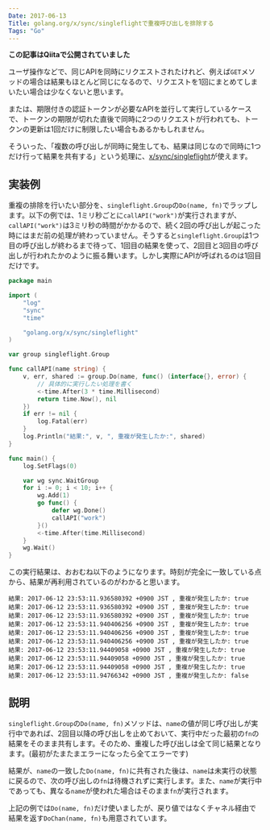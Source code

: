```yaml
---
Date: 2017-06-13
Title: golang.org/x/sync/singleflightで重複呼び出しを排除する
Tags: "Go"
---
```


**この記事はQiitaで公開されていました**

ユーザ操作などで、同じAPIを同時にリクエストされたけれど、例えば`GET`メソッドの場合は結果もほとんど同じになるので、リクエストを1回にまとめてしまいたい場合は少なくないと思います。

または、期限付きの認証トークンが必要なAPIを並行して実行しているケースで、トークンの期限が切れた直後で同時に2つのリクエストが行われても、トークンの更新は1回だけに制限したい場合もあるかもしれません。

そういった、「複数の呼び出しが同時に発生しても、結果は同じなので同時に1つだけ行って結果を共有する」という処理に、[x/sync/singleflight](https://godoc.org/golang.org/x/sync/singleflight)が使えます。

## 実装例

重複の排除を行いたい部分を、`singleflight.Group`の`Do(name, fn)`でラップします。以下の例では、1ミリ秒ごとに`callAPI("work")`が実行されますが、`callAPI("work")`は3ミリ秒の時間がかかるので、続く2回の呼び出しが起こった時にはまだ前の処理が終わっていません。そうすると`singleflight.Group`は1つ目の呼び出しが終わるまで待って、1回目の結果を使って、2回目と3回目の呼び出しが行われたかのように振る舞います。しかし実際にAPIが呼ばれるのは1回目だけです。

```go
package main

import (
	"log"
	"sync"
	"time"

	"golang.org/x/sync/singleflight"
)

var group singleflight.Group

func callAPI(name string) {
	v, err, shared := group.Do(name, func() (interface{}, error) {
		// 具体的に実行したい処理を書く
		<-time.After(3 * time.Millisecond)
		return time.Now(), nil
	})
	if err != nil {
		log.Fatal(err)
	}
	log.Println("結果:", v, ", 重複が発生したか:", shared)
}

func main() {
	log.SetFlags(0)

	var wg sync.WaitGroup
	for i := 0; i < 10; i++ {
		wg.Add(1)
		go func() {
			defer wg.Done()
			callAPI("work")
		}()
		<-time.After(time.Millisecond)
	}
	wg.Wait()
}
```

この実行結果は、おおむね以下のようになります。時刻が完全に一致している点から、結果が再利用されているのがわかると思います。

```
結果: 2017-06-12 23:53:11.936580392 +0900 JST , 重複が発生したか: true
結果: 2017-06-12 23:53:11.936580392 +0900 JST , 重複が発生したか: true
結果: 2017-06-12 23:53:11.936580392 +0900 JST , 重複が発生したか: true
結果: 2017-06-12 23:53:11.940406256 +0900 JST , 重複が発生したか: true
結果: 2017-06-12 23:53:11.940406256 +0900 JST , 重複が発生したか: true
結果: 2017-06-12 23:53:11.940406256 +0900 JST , 重複が発生したか: true
結果: 2017-06-12 23:53:11.94409058 +0900 JST , 重複が発生したか: true
結果: 2017-06-12 23:53:11.94409058 +0900 JST , 重複が発生したか: true
結果: 2017-06-12 23:53:11.94409058 +0900 JST , 重複が発生したか: true
結果: 2017-06-12 23:53:11.94766342 +0900 JST , 重複が発生したか: false
```

## 説明

`singleflight.Group`の`Do(name, fn)`メソッドは、`name`の値が同じ呼び出しが実行中であれば、2回目以降の呼び出しを止めておいて、実行中だった最初の`fn`の結果をそのまま共有します。そのため、重複した呼び出しは全て同じ結果となります。(最初がたまたまエラーになったら全てエラーです)

結果が、`name`の一致した`Do(name, fn)`に共有された後は、`name`は未実行の状態に戻るので、次の呼び出しの`fn`は待機されずに実行します。また、`name`が実行中であっても、異なる`name`が使われた場合はそのまま`fn`が実行されます。

上記の例では`Do(name, fn)`だけ使いましたが、戻り値ではなくチャネル経由で結果を返す`DoChan(name, fn)`も用意されています。

